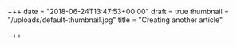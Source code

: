 +++
date = "2018-06-24T13:47:53+00:00"
draft = true
thumbnail = "/uploads/default-thumbnail.jpg"
title = "Creating another article"

+++

